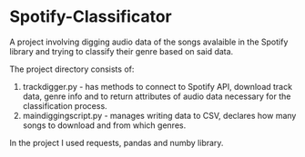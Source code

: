 # Spotify-Classificator
A project involving digging audio data of the songs avalaible in the Spotify library and trying to classify their genre based on said data. 

The project directory consists of:
1. trackdigger.py - has methods to connect to Spotify API, download track data, genre info and to return attributes of audio data necessary for the classification process.
2. maindiggingscript.py - manages writing data to CSV, declares how many songs to download and from which genres.

In the project I used requests, pandas and numby library.

